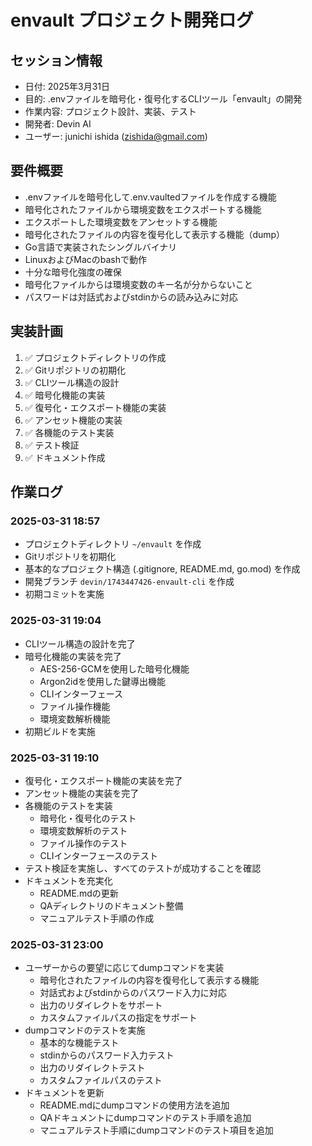 # envault プロジェクト開発ログ

## セッション情報
- 日付: 2025年3月31日
- 目的: .envファイルを暗号化・復号化するCLIツール「envault」の開発
- 作業内容: プロジェクト設計、実装、テスト
- 開発者: Devin AI
- ユーザー: junichi ishida (zishida@gmail.com)

## 要件概要
- .envファイルを暗号化して.env.vaultedファイルを作成する機能
- 暗号化されたファイルから環境変数をエクスポートする機能
- エクスポートした環境変数をアンセットする機能
- 暗号化されたファイルの内容を復号化して表示する機能（dump）
- Go言語で実装されたシングルバイナリ
- LinuxおよびMacのbashで動作
- 十分な暗号化強度の確保
- 暗号化ファイルからは環境変数のキー名が分からないこと
- パスワードは対話式およびstdinからの読み込みに対応

## 実装計画
1. ✅ プロジェクトディレクトリの作成
2. ✅ Gitリポジトリの初期化
3. ✅ CLIツール構造の設計
4. ✅ 暗号化機能の実装
5. ✅ 復号化・エクスポート機能の実装
6. ✅ アンセット機能の実装
7. ✅ 各機能のテスト実装
8. ✅ テスト検証
9. ✅ ドキュメント作成

## 作業ログ

### 2025-03-31 18:57
- プロジェクトディレクトリ `~/envault` を作成
- Gitリポジトリを初期化
- 基本的なプロジェクト構造 (.gitignore, README.md, go.mod) を作成
- 開発ブランチ `devin/1743447426-envault-cli` を作成
- 初期コミットを実施

### 2025-03-31 19:04
- CLIツール構造の設計を完了
- 暗号化機能の実装を完了
  - AES-256-GCMを使用した暗号化機能
  - Argon2idを使用した鍵導出機能
  - CLIインターフェース
  - ファイル操作機能
  - 環境変数解析機能
- 初期ビルドを実施

### 2025-03-31 19:10
- 復号化・エクスポート機能の実装を完了
- アンセット機能の実装を完了
- 各機能のテストを実装
  - 暗号化・復号化のテスト
  - 環境変数解析のテスト
  - ファイル操作のテスト
  - CLIインターフェースのテスト
- テスト検証を実施し、すべてのテストが成功することを確認
- ドキュメントを充実化
  - README.mdの更新
  - QAディレクトリのドキュメント整備
  - マニュアルテスト手順の作成

### 2025-03-31 23:00
- ユーザーからの要望に応じてdumpコマンドを実装
  - 暗号化されたファイルの内容を復号化して表示する機能
  - 対話式およびstdinからのパスワード入力に対応
  - 出力のリダイレクトをサポート
  - カスタムファイルパスの指定をサポート
- dumpコマンドのテストを実施
  - 基本的な機能テスト
  - stdinからのパスワード入力テスト
  - 出力のリダイレクトテスト
  - カスタムファイルパスのテスト
- ドキュメントを更新
  - README.mdにdumpコマンドの使用方法を追加
  - QAドキュメントにdumpコマンドのテスト手順を追加
  - マニュアルテスト手順にdumpコマンドのテスト項目を追加
